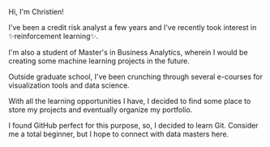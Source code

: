 Hi, I'm Christien! 

I've been a credit risk analyst a few years and I've recently took interest in ✨reinforcement learning✨.

I'm also a student of Master's in Business Analytics, wherein I would be creating some machine learning projects in the future.

Outside graduate school, I've been crunching through several e-courses for visualization tools and data science.

With all the learning opportunities I have, I decided to find some place to store my projects and eventually organize my portfolio.

I found GitHub perfect for this purpose, so, I decided to learn Git. Consider me a total beginner, but I hope to connect with data masters here.

<!---
krischenjoy/krischenjoy is a ✨ special ✨ repository because its `README.md` (this file) appears on your GitHub profile.
You can click the Preview link to take a look at your changes.
--->
